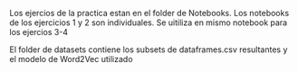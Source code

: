 Los ejercios de la practica estan en el folder de Notebooks. Los notebooks de los ejercicios 1 y 2 son individuales. Se uitiliza en mismo notebook 
para los ejercios 3-4

El folder de datasets contiene los subsets de dataframes.csv resultantes y el modelo de Word2Vec utilizado
